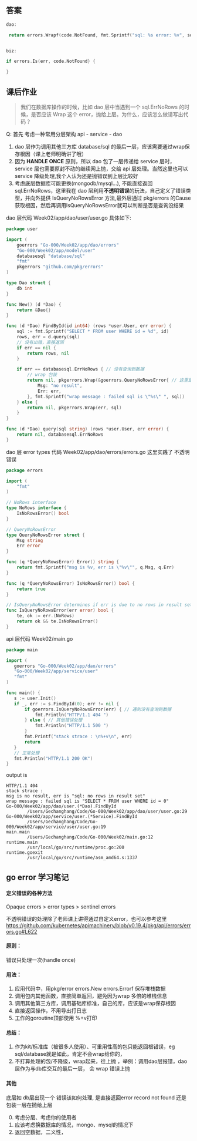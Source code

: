 ## 答案

```go
dao: 

 return errors.Wrapf(code.NotFound, fmt.Sprintf("sql: %s error: %v", sql, err))


biz:

if errors.Is(err, code.NotFound} {

}
```

## 课后作业

> 我们在数据库操作的时候，比如 dao 层中当遇到一个 sql.ErrNoRows 的时候，是否应该 Wrap 这个 error，抛给上层。为什么，应该怎么做请写出代码？
  
Q: 
首先 考虑一种常用分层架构 api - service - dao

1. dao 层作为调用其他三方库 database/sql 的最后一层，应该需要通过wrap保存根因（课上老师明确讲了哦）
2. 因为 **HANDLE ONCE** 原则，所以 dao 包了一层传递给 service 层时，service 层也需要原封不动的继续网上抛，交给 api 层处理。当然这里也可以 service 降级处理,我个人认为还是抛错误到上层比较好
3. 考虑底层数据库可能更换(mongodb/mysql...), 不能直接返回 sql.ErrNoRows，这里我在 dao 层利用**不透明错误**的玩法，自己定义了错误类型，并向外提供 IsQueryNoRowsError 方法,最外层通过 pkg/errors 的Cause获取根因，然后再调用IsQueryNoRowsError就可以判断是否是查询没结果

dao 层代码 Week02/app/dao/user/user.go 具体如下:
```go
package user

import (
	goerrors "Go-000/Week02/app/dao/errors"
	"Go-000/Week02/app/model/user"
	databasesql "database/sql"
	"fmt"
	pkgerrors "github.com/pkg/errors"
)

type Dao struct {
	db int
}

func New() (d *Dao) {
	return &Dao{}
}

func (d *Dao) FindById(id int64) (rows *user.User, err error) {
	sql := fmt.Sprintf("SELECT * FROM user WHERE id = %d", id)
	rows, err = d.query(sql)
	// 没有出错，直接返回
	if err == nil {
		return rows, nil
	}

	if err == databasesql.ErrNoRows { // 没有查询到数据
		// wrap 包装
		return nil, pkgerrors.Wrap(&goerrors.QueryNoRowsError{ // 这里是自定义的错误类型
			Msg: "no result",
			Err: err,
		}, fmt.Sprintf("wrap message : failed sql is \"%s\" ", sql))
	} else {
		return nil, pkgerrors.Wrap(err, sql)
	}
}

func (d *Dao) query(sql string) (rows *user.User, err error) {
	return nil, databasesql.ErrNoRows
}

```
dao 层 error types 代码 Week02/app/dao/errors/errors.go
这里实践了 不透明错误
```go
package errors

import (
	"fmt"
)

// NoRows interface
type NoRows interface {
	IsNoRowsError() bool
}

// QueryNoRowsError
type QueryNoRowsError struct {
	Msg string
	Err error
}

func (q *QueryNoRowsError) Error() string {
	return fmt.Sprintf("msg is %v, err is \"%v\"", q.Msg, q.Err)
}

func (q *QueryNoRowsError) IsNoRowsError() bool {
	return true
}

// IsQueryNoRowsError determines if err is due to no rows in result set
func IsQueryNoRowsError(err error) bool {
	te, ok := err.(NoRows)
	return ok && te.IsNoRowsError()
}


```

api 层代码 Week02/main.go
 ```go
package main

import (
	goerrors "Go-000/Week02/app/dao/errors"
	"Go-000/Week02/app/service/user"
	"fmt"
)

func main() {
	s := user.Init()
	if _, err := s.FindById(0); err != nil {
		if goerrors.IsQueryNoRowsError(err) { // 遇到没有查询到数据
			fmt.Println("HTTP/1.1 404 ")
		} else { // 其他错误处理
			fmt.Println("HTTP/1.1 500 ")
		}
		fmt.Printf("stack strace : \n%+v\n", err)
		return
	}
	// 正常处理
	fmt.Println("HTTP/1.1 200 OK")
}


``` 

output is 
```
HTTP/1.1 404 
stack strace : 
msg is no result, err is "sql: no rows in result set"
wrap message : failed sql is "SELECT * FROM user WHERE id = 0" 
Go-000/Week02/app/dao/user.(*Dao).FindById
        /Users/Gechanghang/Code/Go-000/Week02/app/dao/user/user.go:29
Go-000/Week02/app/service/user.(*Service).FindById
        /Users/Gechanghang/Code/Go-000/Week02/app/service/user/user.go:19
main.main
        /Users/Gechanghang/Code/Go-000/Week02/main.go:12
runtime.main
        /usr/local/go/src/runtime/proc.go:200
runtime.goexit
        /usr/local/go/src/runtime/asm_amd64.s:1337

```


## go error 学习笔记

#### 定义错误的各种方法

Opaque errors > error types > sentinel errors

不透明错误的处理除了老师课上讲得通过自定义error，也可以参考这里 https://github.com/kubernetes/apimachinery/blob/v0.19.4/pkg/api/errors/errors.go#L622

#### 原则：

错误只处理一次(handle once)

#### 用法：
1. 应用代码中，用pkg/error errors.New errors.Errorf 保存堆栈数据
2. 调用包内其他函数，直接简单返回，避免因为wrap 多倍的堆栈信息
3. 调用其他第三方库，调用基础库标准，自己的库，应该是wrap保存根因
4. 直接返回操作，不用导出打日志
5. 工作的goroutine顶部使用 %+v打印

#### 总结：

1. 作为kit/标准库（被很多人使用）、可重用性高的包只能返回根错误，eg sql/database就是如此，肯定不会wrap给你的，
2. 不打算处理的包/不降级，wrap起来，往上抛 ，举例：调用dao层报错，dao层作为与db库交互的最后一层， 会 wrap 错误上抛

#### 其他
底层如 db层出现一个 错误该如何处理, 是直接返回error record not found 还是包装一层在抛给上层

0. 考虑分层、考虑你的使用者
1. 应该考虑换数据库的情况，mongo、mysql的情况下
2. 返回空数据，二义性，
